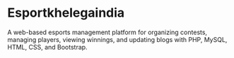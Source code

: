 # Esportkhelegaindia
A web-based esports management platform for organizing contests, managing players, viewing winnings, and updating blogs with PHP, MySQL, HTML, CSS, and Bootstrap.
